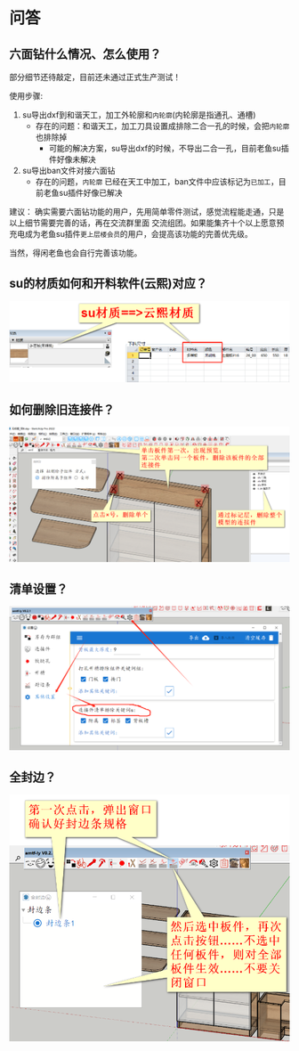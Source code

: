 # 问答
## 六面钻什么情况、怎么使用？
部分细节还待敲定，目前还未通过正式生产测试！

使用步骤:
1. su导出dxf到和谐天工，加工外轮廓和`内轮廓`(内轮廓是指通孔、通槽)
    + 存在的问题：和谐天工，加工刀具设置成排除二合一孔的时候，会把`内轮廓`也排除掉
      + 可能的解决方案，su导出dxf的时候，不导出二合一孔，目前老鱼su插件好像未解决
2. su导出ban文件对接六面钻
   + 存在的问题，`内轮廓` 已经在天工中加工，ban文件中应该标记为`已加工`，目前老鱼su插件好像已解决

建议：
确实需要六面钻功能的用户，先用简单零件测试，感觉流程能走通，只是以上细节需要完善的话，再在交流群里面
交流组团。如果能集齐十个以上愿意预充电成为老鱼su插件`更上层楼会员`的用户，会提高该功能的完善优先级。

当然，得闲老鱼也会自行完善该功能。

## su的材质如何和开料软件(云熙)对应？
![alt text](images/02.老鱼su拆单插件-su材质和云熙材质对应关系.png)
## 如何删除旧连接件？
![alt text](images/03.问答-image.png)
## 清单设置？
![alt text](images/03.问答-image-1.png)
## 全封边？
![alt text](images/03.问答-image-2.png)